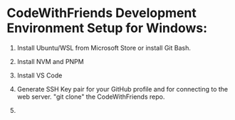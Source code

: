# CodeWithFriends Development Environment Setup for Windows:

1) Install Ubuntu/WSL from Microsoft Store or install Git Bash.

2) Install NVM and PNPM

3) Install VS Code

4) Generate SSH Key pair for your GitHub profile and for connecting to the web server. "git clone" the CodeWithFriends repo.

5) 

